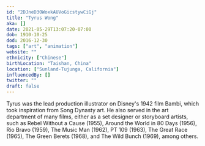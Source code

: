 ```yaml
---
id: "2DJneD3OWoxkAUVoGicstywCiGj"
title: "Tyrus Wong"
aka: []
date: 2021-05-29T13:07:20-07:00
dob: 1910-10-25
dod: 2016-12-30
tags: ["art", "animation"]
website: ""
ethnicity: ["Chinese"]
birthLocation: "Taishan, China"
location: ["Sunland-Tujunga, California"]
influencedBy: []
twitter: ""
draft: false
---
```


Tyrus was the lead production illustrator on Disney's 1942 film Bambi, which
took inspiration from Song Dynasty art. He also served in the art department of
many films, either as a set designer or storyboard artists, such as Rebel
Without a Cause (1955), Around the World in 80 Days (1956), Rio Bravo (1959),
The Music Man (1962), PT 109 (1963), The Great Race (1965), The Green Berets
(1968), and The Wild Bunch (1969), among others.
